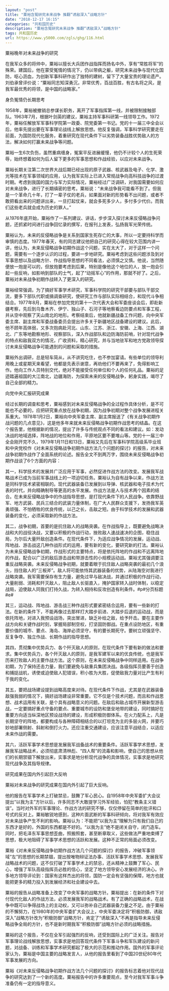 ```yaml
---
layout: "post"
title: "粟裕含冤研究未来战争 推翻“诱敌深入”战略方针"
date: "2018-12-17 16:15"
categories: "共和国历史"
description: "粟裕含冤研究未来战争 推翻“诱敌深入”战略方针"
tags: 共和国历史
url: https://www.y5000.com/zgls/ghg/116.html
---
```






粟裕晚年对未来战争的研究

在我军众多的将帅中，粟裕以擅长大兵团作战指挥而扬名中外，享有“常胜将军”的殊荣。建国后，他在蒙受冤情的情况下，仍以带病之躯，研究未来战争与现代化国防，呕心沥血，为创新军事科研作出了独特的建树，留下了大量宝贵的理论遗产。刘伯承曾评价说：“粟裕同志知深勇沉，非常优秀，百战百胜，有古名将之风，是我军最优秀的将领，是中国的战略家。”

身负冤情仍长期思考

1958年，粟裕被撤销总参谋长职务，离开了军事指挥第一线，并被限制接触部队。1963年7月，根据叶剑英的建议，粟裕主持军事科研第一线领导工作。1972年，粟裕任解放军军事科学院第一政委、院党委第一书记。党的十一届三中全会以后，他率先提出要在军事理论战线上解放思想。他反复强调，军事科学研究要走在前面，为国防现代化服务，着重研究在现代条件下以劣势装备战胜优势敌人的方法，解决如何打赢未来战争等问题。

粟裕一生6次负伤，虽然重病缠身，冤案平反进展缓慢，他仍不计较个人的生死荣辱，始终想着如何为后人留下更多的军事思想和作战经验，以应对未来战争。

粟裕长期关注第二次世界大战后期已经出现的原子武器、核武器及电子、化学、激光等技术在军事领域的应用，认为我军实际上已进入常规战争向高科技战争的过渡时期。考虑到我国的国力与军力实际情况，粟裕经过广泛调研，对我国需要如何应对未来战争，进行了长期缜密的思考。粟裕说：“未来战争我可能看不到了。但我是一个革命几十年，打了一辈子仗的老兵，如果面对新的形势看不出问题，或者不敢把看出来的问题讲出来，一旦打起仗来，就会多死多少人，多付多少代价。而我们这些老兵就会成为历史的罪人。”

从1976年底开始，粟裕作了一系列建议、讲话，步步深入探讨未来反侵略战争问题，还抓紧时间进行战争回忆录的撰写，在报刊上发表，弘扬我军光荣传统。

粟裕认为，未来的反侵略战争是关系到国家生死存亡的大事，所以一定要持科学而审慎的态度。1977年春天，有的同志建议他把自己的研究心得在较大范围内讲一讲，他认为，未来反侵略战争初期作战这个问题，实在太大了，对于这样一个问题，需要有一个逐步认识的过程，要进一步地研究。粟裕考虑到这些问题涉及到对军事思想以及战略方针、作战指导思想的不同看法，必须慎之又慎。他说，当然随便放一炮是可以的，但放炮要考虑到后果，特别是像他这个地位的人，放一炮会引起一些反响，如影响到部队的士气，起了“动摇军心”的作用，那就不好了。之后，粟裕对未来战争初期作战转入了更深入的研究。

粟裕经常强调，为了搞好军事学术研究，军事科学院的研究干部要与部队干部交流，要多下部队代职或搞调查研究，使研究工作与部队实际相结合，和现代斗争相结合。1977年8月，粟裕在参加完党的第十一次代表大会和军委座谈会后，即赴新疆考察，先后到乌鲁木齐、伊宁、独山子、石河子等地察看边防要点和军事工程，并从空中观察了天山南北的地形。考察结束后，他就新疆战备工作问题，向中央军委主席、副主席和军委战备委员会提出许多关于新疆地区战备建设的建议。此后，他不顾年高体弱，又多次抱病赴河北、山东、江苏、浙江、安徽、上海、江西、湖北、广东等地勘察地形、视察部队，深入作战部队和边防海防前哨，针对现代战争的特点和敌我双方的情况，广收资料，精心研究，并与当地驻军和地方党政领导探讨未来反侵略战争可能遇到的问题和采取的措施。

粟裕外出调研，总是轻车简从，从不讲究吃住，也不参加宴请。有些单位的领导利用晚上或星期天来看望，他都是先表示谢意，再劝他们不要再来了，免得影响工作。他向工作人员特别交代，绝对不能接受任何单位和个人的任何礼品。粟裕的足迹踏遍祖国的大江南北，边疆海防，为探索未来的反侵略战争，躬身实践，竭尽了自己全部的精力。

向党中央汇报研究成果

经过长期的调查和思考，粟裕感到对未来反侵略战争的全过程作具体分析，是不可能也不必要的，应把研究重点放在战争初期，因为战争初期对整个战争发展进程关系重大。1978年1月2日，粟裕向中央军委主席、副主席报送了《有关战争初期作战问题的几点意见》，这是他多年来就未来反侵略战争初期作战思考的结晶。在这个报告里，他根据新的情况，提出了许多与传统观点不同的看法和建议。如：发动决战的地域选择，阵地战的地位和作用，平原地区要不要堆山等。党的十一届三中全会刚开完不久，1979年1月11日和13日，粟裕又先后在军事科学院高级系毕业班和中央党校作《对未来反侵略战争初期作战方法几个问题的探讨》的报告，对未来战争初期作战作了全面系统的论述。报告全文不到两万字，围绕未来反侵略战争初期作战谈了6个方面的内容：

其一，科学技术的发展并广泛应用于军事，必然促进作战方法的改变。发展我军战略战术已成为当前军事战线上的一项迫切任务。粟裕认为自有战争以来，作战方法是同科学技术紧密相联的。现代武器装备已发展到以导弹、核武器和电子技术为代表的时代，并向精确制导等更高的水平发展。作战方法是人与技术两个因素的结合。在未来反侵略战争中的作战指导思想，是打现代条件下的人民战争。依靠野战军、地方武装、民兵三结合的武装力量体制，在广大人民群众支援下，发扬我军英勇顽强、不怕牺牲的优良传统，以己之长，击敌之短。由于科学技术的发展和武器装备的变化，必须采取新的作战方法。

其二，战争初期，首要的是抗住敌人的战略突袭。在作战指导上，既要避免战略决战和大的战役决战，又要以积极的作战行动，挫败敌人速战速决的企图，稳住战局，为尔后大量歼敌创造条件。在现代条件下，为适应战争情况的发展，运动战、阵地战、游击战这几种作战形式的运用，要有新的变化，要研究新的打法。粟裕认为未来反侵略战争初期，作战形式的主要特点，将是依托阵地的作战和不远离阵地的作战，配合以广泛的敌后游击战和带游击性的小规模运动战。粟裕尤其强调要注重反战略突袭。未来反侵略战争初期，就要着眼于抗住敌人战略突袭的最初几个浪头，挡住敌人的“三板斧”。敌人将可能依恃其武器装备的优势，从陆海空对我进行战略突袭。我军需要保存有生力量，避免过早与敌决战，并通过积极的作战行动，大量削弱、消耗和歼灭敌人，阻止敌人长驱直入，掩护国家转入战时体制，以稳定战局，迫使敌人同我们打持久战，为转入相持和反攻创造有利条件。#p#分页标题#e#

其三，运动战、阵地战、游击战三种作战形式要紧密结合运用，要有一些新的打法。在新的条件下，不能再像过去那样打大踏步前进、大踏步后退的运动战，而是依托阵地，对进入我预设战场，突出冒进，缺乏补给之敌，给予歼击。要在主要作战方向和关键作战时刻，掌握局部制空权，打坚固防御战。在重点设防地区，有重要价值的城市、要点、海岛、海岸必须坚守，有的要长期死守。要树立顽强坚守、反复争夺、独立作战、长期作战的指导思想。

其四，贯彻集中优势兵力、各个歼灭敌人的原则，在现代条件下要有新的做法和要求。集中优势兵力，各个歼灭敌人的原则，是我军建军以来的优良传统，也是我军历来打败敌人的主要作战方法。这个原则，在未来反侵略战争中同样适用。在战争初期，为了保持还击力量，我们要避免与敌重兵集团决战。各级指挥员要善于创造和捕捉战机，诱使或迫使敌人犯错误，积小胜为大胜，促使敌我力量对比产生有利于我的变化。

其五，要把战场建设提到战略高度来对待。在现代条件下作战，尤其是在武器装备敌强我弱的情况下，搞好战场建设非常重要。它不仅是个技术问题，而且和作战思想、战术运用有关联，是个具有战略意义的问题。在敌后和敌占城市开展新型游击战，一定要搞好重点守备的要点、重要城市的设防和堡垒地带的建设，同时搞好在重要方向适当纵深地区预设战场的建设，形成积极防御体系。在火力配系上，凡是长期坚守的阵地，都要构成与各种障碍相结合的以打坦克为主的多层火网，并要巧妙地部署侧射、斜射和倒打火力。还应注重交通建设，应该注意平战结合，以适应未来作战的需要。

其六，活跃军事学术思想是发展我军战备战术的重要条件。活跃军事学术思想，发展我军战略战术，必须彻底肃清林彪、“四人帮”的流毒和影响，使自己的思想从他们的长期禁锢下解放出来，实事求是地分析现代战争的具体情况，实事求是地研究现代战争及其指导规律。

研究成果在国内外引起巨大反响

粟裕对未来战争的研究成果在国内外引起了巨大反响。

他的报告在军事学术上打破禁忌，鼓舞了军心民心。自1958年中央军委扩大会议提出“以我为主”方针以后，许多同志不大敢提学习外军经验，怕犯“教条主义错误”。当时对外军的军事理论、作战方法的研究不够，仅仅停留在简单的批评和口号式的反对上。粟裕敏锐地感到，这种片面武断的军事科研倾向，将对我军有效应对未来战争产生不利的影响。粟裕认为：不能把“以我为主”理解为只有我们自己的东西才是好的，外国的东西都是不好的。“以我为主”绝不是闭关自守，闭门造车。同时，把毛泽东军事思想歪曲，照搬照套，甚至断章取义，这些做法严重地束缚了思想，极大地阻碍了军事学术思想的活跃和发展。这种不正常的局面必须改变。

粟裕《对未来反侵略战争初期作战方法几个问题的探讨》的报告，冲破军事领域“左”的思想的长期禁锢，提出按唯物辩证法办事、活跃军事学术思想、发展我军战略战术的问题，这不仅打破了军事学术上的禁忌，还从精神上鼓舞了军心、民心，增强了军队高级指挥员必胜的信心，坚定了地方领导安心发展经济的决心。许多地方领导评论到：国家有这样杰出的将领，国防一定会有坚强的保障，地方也就能把更多的精力投入到发展经济和社会建设中去。

粟裕的报告从战略准备上改变了中央军事的战略方针。粟裕提出：在新的条件下对付现代化敌人的作战方法，必须发展我军的战略战术。有了正确的战略战术，在战争中既可以争得战场上的主动权，又可以弥补自己武器装备力量之不足。由于粟裕的不懈努力，在1980年的中央军委扩大会议上，中央军委决定将“积极防御，诱敌深入”战略方针改为“积极防御”战略方针，肯定了“诱敌深入”不再是指导未来反侵略战争全局的方针，也不是新时期我军“积极防御”战略方针必须的战略措施。

粟裕的这个报告，不仅在全军引起强烈的反响，还受到国际上的广泛关注。报告对军事理论战线解放思想，实事求是地回答现代条件下军事斗争和军队建设的新问题，对战备、训练和军事学术研究都起了极大的示范和推动作用。国外的军事评论家认为，粟裕是中国主要的战略发言人，从他的报告里看到了中国20世纪80年代军事发展的方向。

粟裕《对未来反侵略战争初期作战方法几个问题的探讨》的报告标志着他对现代战争的研究达到了一个新的高度。粟裕报告中的许多重要观点，至今对我军军事斗争准备仍有一定的指导意义。
